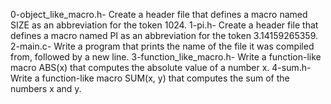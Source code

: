 0-object_like_macro.h- Create a header file that defines a macro named SIZE as an abbreviation for the token 1024.
1-pi.h- Create a header file that defines a macro named PI as an abbreviation for the token 3.14159265359.
2-main.c- Write a program that prints the name of the file it was compiled from, followed by a new line.
3-function_like_macro.h- Write a function-like macro ABS(x) that computes the absolute value of a number x.
4-sum.h- Write a function-like macro SUM(x, y) that computes the sum of the numbers x and y.
